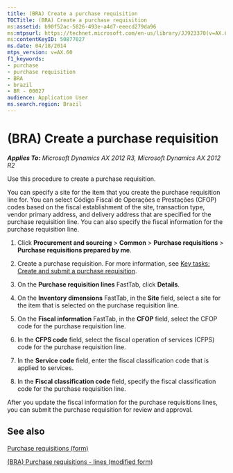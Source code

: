 ```yaml
---
title: (BRA) Create a purchase requisition
TOCTitle: (BRA) Create a purchase requisition
ms:assetid: b90f52ac-5826-493e-a4d7-eeecd279da96
ms:mtpsurl: https://technet.microsoft.com/en-us/library/JJ923370(v=AX.60)
ms:contentKeyID: 50877027
ms.date: 04/18/2014
mtps_version: v=AX.60
f1_keywords:
- purchase
- purchase requisition
- BRA
- brazil
- BR - 00027
audience: Application User
ms.search.region: Brazil
---
```


# (BRA) Create a purchase requisition 


_**Applies To:** Microsoft Dynamics AX 2012 R3, Microsoft Dynamics AX 2012 R2_

Use this procedure to create a purchase requisition.

You can specify a site for the item that you create the purchase requisition line for. You can select Código Fiscal de Operações e Prestações (CFOP) codes based on the fiscal establishment of the site, transaction type, vendor primary address, and delivery address that are specified for the purchase requisition line. You can also specify the fiscal information for the purchase requisition line.

1.  Click **Procurement and sourcing** \> **Common** \> **Purchase requisitions** \> **Purchase requisitions prepared by me**.

2.  Create a purchase requisition. For more information, see [Key tasks: Create and submit a purchase requisition](key-tasks-create-and-submit-a-purchase-requisition.md).

3.  On the **Purchase requisition lines** FastTab, click **Details**.

4.  On the **Inventory dimensions** FastTab, in the **Site** field, select a site for the item that is selected on the purchase requisition line.

5.  On the **Fiscal information** FastTab, in the **CFOP** field, select the CFOP code for the purchase requisition line.

6.  In the **CFPS code** field, select the fiscal operation of services (CFPS) code for the purchase requisition line.

7.  In the **Service code** field, enter the fiscal classification code that is applied to services.

8.  In the **Fiscal classification code** field, specify the fiscal classification code for the purchase requisition line.

After you update the fiscal information for the purchase requisitions lines, you can submit the purchase requisition for review and approval.

## See also

[Purchase requisitions (form)](https://technet.microsoft.com/en-us/library/hh209453\(v=ax.60\))

[(BRA) Purchase requisitions - lines (modified form)](https://technet.microsoft.com/en-us/library/jj923406\(v=ax.60\))

  


